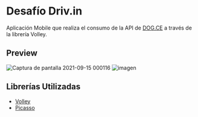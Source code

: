 # Desafío Driv.in
Aplicación Mobile que realiza el consumo de la API de [DOG.CE](https://dog.ceo/dog-api/) a través de la librería Volley.

## Preview
![Captura de pantalla 2021-09-15 000116](https://user-images.githubusercontent.com/26810114/133363401-23894c77-27e9-4831-a7ab-f8ebf3d62a62.png)
![imagen](https://user-images.githubusercontent.com/26810114/133363443-14019096-cbcf-4c38-a5d3-56227e8ae3f9.png)


## Librerías Utilizadas
* [Volley](https://github.com/google/volley)
* [Picasso](https://github.com/square/picasso)
